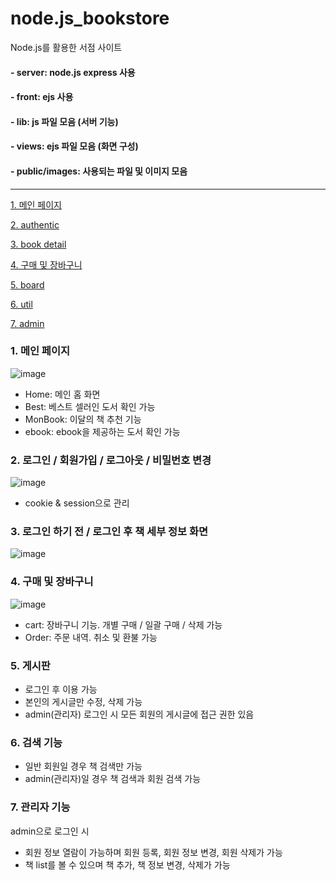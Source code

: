 # node.js_bookstore
Node.js를 활용한 서점 사이트

#### - server: node.js express 사용
#### - front: ejs 사용

#### - lib: js 파일 모음 (서버 기능)
#### - views: ejs 파일 모음 (화면 구성)
#### - public/images: 사용되는 파일 및 이미지 모음

******************************

[1. 메인 페이지](#메인-페이지)

[2. authentic](#로그인-/-로그아웃-/-회원가입-/-비밀번호-변경)

[3. book detail](#로그인-하기-전-/-로그인-후-책-세부-정보-화면)

[4. 구매 및 장바구니](#구매-및-장바구니)

[5. board](#게시판)

[6. util](#검색-기능)

[7. admin](#관리자-기능)

### 1. 메인 페이지
![image](https://user-images.githubusercontent.com/116738827/224460584-6774c17b-e424-4362-a979-6837faade56a.png)

- Home: 메인 홈 화면
- Best: 베스트 셀러인 도서 확인 가능
- MonBook: 이달의 책 추천 기능
- ebook: ebook을 제공하는 도서 확인 가능

### 2. 로그인 / 회원가입 / 로그아웃 / 비밀번호 변경
![image](https://user-images.githubusercontent.com/116738827/224460511-25df96f0-3cfb-4438-8698-c3de27bf09e5.png)

- cookie & session으로 관리

### 3. 로그인 하기 전 / 로그인 후 책 세부 정보 화면
![image](https://user-images.githubusercontent.com/116738827/224456383-f675617b-46cd-4b51-89ab-3967f0dc63b2.png)

### 4. 구매 및 장바구니
![image](https://user-images.githubusercontent.com/116738827/224460385-b8cce3a9-c98f-42ea-b45f-51a1025a7970.png)

- cart: 장바구니 기능. 개별 구매 / 일괄 구매 / 삭제 가능
- Order: 주문 내역. 취소 및 환불 가능

### 5. 게시판
- 로그인 후 이용 가능
- 본인의 게시글만 수정, 삭제 가능
- admin(관리자) 로그인 시 모든 회원의 게시글에 접근 권한 있음

### 6. 검색 기능
- 일반 회원일 경우 책 검색만 가능
- admin(관리자)일 경우 책 검색과 회원 검색 가능

### 7. 관리자 기능
admin으로 로그인 시
- 회원 정보 열람이 가능하며 회원 등록, 회원 정보 변경, 회원 삭제가 가능
- 책 list를 볼 수 있으며 책 추가, 책 정보 변경, 삭제가 가능

